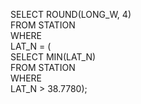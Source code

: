 SELECT ROUND(LONG_W, 4)
<br>
FROM STATION
<br>
WHERE
<br>
LAT_N = (
<br>
SELECT MIN(LAT_N)
<br>
FROM STATION
<br>
WHERE
<br>
LAT_N > 38.7780);
